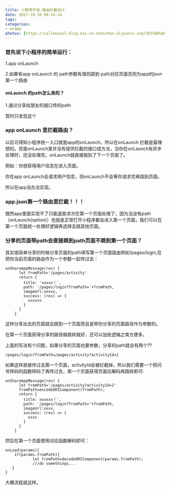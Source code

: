 ```yaml
---
title: 小程序开发-路由拦截设计
date: 2017-10-10 09:14:14
tags:
categories: 
- wxapp
photos: [https://callmesoul-blog.oss-cn-shenzhen.aliyuncs.com/%E5%B0%8F%E7%A8%8B%E5%BA%8F%E5%BC%80%E5%8F%91%E6%95%99%E7%A8%8B.jpg]
---
```


### 首先说下小程序的简单运行：

1.app onLaunch

2.如果有app onLaunch 的 path参数有值则跳到 path对应页面否则为app的json第一个路由



#### onLaunch 的path怎么来的？

1.通过分享给朋友的接口传的path

暂时只发现这个



### app onLaunch 里拦截路由？

以后可得知小程序统一入口就是app的onLaunch，所以在onLaunch 拦截是最理想的。但是onLaunch里并没有提供拦截的接口或方法，当你在onLaunch有异步处理时，还没处理完，onLaunch就直接跳到了下一个页面了。

例如：你想获得用户信息在进入页面。

你在app onLaunch去请求用户信息，但onLaunch不会等你请求完再跳到页面。

所以在app没办法实现。



### app.json第一个路由里拦截！！！

既然app里面实现不了只能退居求次在第一个页面处理了，因为当没有path（onLaunch(option)）也就是正常打开小程序都会进入第一个页面，我们可以在第一个页面统一处理好逻辑再选择去跳其他页面。



### 分享的页面带path会直接跳到path页面不跳到第一个页面？

其实很简单分享的时候分享页面的path填写第一个页面路由例如/pages/login,在把你当前页面的路由作为一个参数一起传过去：

```
onShareAppMessage(res) {
      let fromPath='/pages/activity'
      return {
        title: 'xxxxx！',
        path: '/pages/login?fromPath='+fromPath,
        imageUrl:xxxxx,
        success: (res) => {
          xxxxxx
        }
      }
    }
```

这样分享出去的页面就会跳到一个页面而且是带你分享的页面路径作为参数的。

在第一个页面获得分享的路径做跳转就好，还可以加些逻辑之类方便多。

上面的写法有个问题，如果分享的页面也要参数，分享的path就会有两个??

``` /
/pages/login?fromPath=/pages/activity?activityId=1
```

如果这样直接传过去第一个页面，activityId会被拦截掉，所以我们需要一个把问号转码的函数转码了再传过去，第一个页面获得页面后解码再跳转即可:

```
onShareAppMessage(res) {
      let fromPath='/pages/activity?activityId=2'
      fromPath=encodeURIComponent(fromPath);
      return {
        title: xxxxxx！',
        path: '/pages/login?fromPath='+fromPath,
        imageUrl:xxxx,
        success: (res) => {
          xxxx
        }
      }
    }
```

然后在第一个页面使用对应函数解码即可：

```
onLoad(params){
    if(params.fromPath){
            let fromPath=decodeURIComponent(params.fromPath);
            ///do somethings...
   }
}
```



大概流程就这样。
